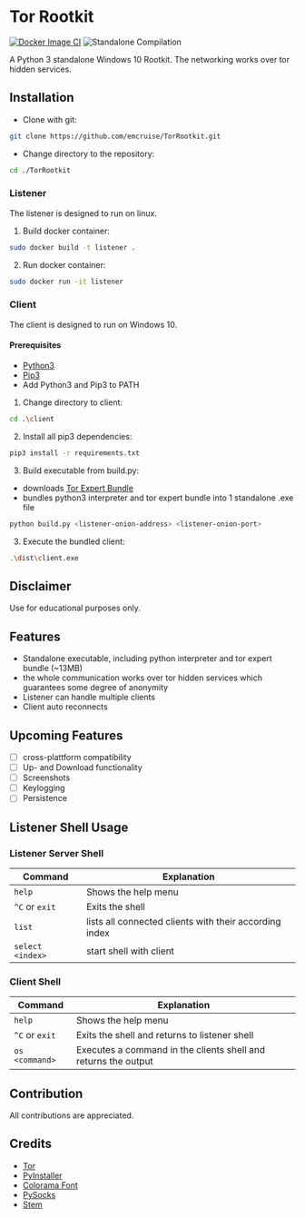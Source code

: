 # Tor Rootkit
[![Docker Image CI](https://github.com/emcruise/TorRootkit/actions/workflows/docker-image.yml/badge.svg)](https://github.com/emcruise/TorRootkit/actions/workflows/docker-image.yml)
![Standalone Compilation](https://github.com/emcruise/TorRootkit/workflows/Standalone%20Compilation/badge.svg)

A Python 3 standalone Windows 10 Rootkit. The networking works over tor hidden services.


## Installation
- Clone with git:
```bash
git clone https://github.com/emcruise/TorRootkit.git
```

- Change directory to the repository:
```bash
cd ./TorRootkit
```

### Listener
The listener is designed to run on linux.

1. Build docker container:
```bash
sudo docker build -t listener .
```

2. Run docker container:
```bash
sudo docker run -it listener
```

### Client
The client is designed to run on Windows 10.

#### Prerequisites
- [Python3](https://www.python.org/)
- [Pip3](https://pypi.org/project/pip/)
- Add Python3 and Pip3 to PATH

1. Change directory to client:
```bash
cd .\client
```

2. Install all pip3 dependencies:
```bash
pip3 install -r requirements.txt
```
3. Build executable from build.py:
- downloads [Tor Expert Bundle](https://www.torproject.org/download/tor/)
- bundles python3 interpreter and tor expert bundle into 1 standalone .exe file
```bash
python build.py <listener-onion-address> <listener-onion-port>
```

3. Execute the bundled client:
```bash
.\dist\client.exe
```

## Disclaimer
Use for educational purposes only.

## Features
- Standalone executable, including python interpreter and tor expert bundle (~13MB)
- the whole communication works over tor hidden services which guarantees some degree of anonymity
- Listener can handle multiple clients
- Client auto reconnects

## Upcoming Features
- [ ] cross-plattform compatibility
- [ ] Up- and Download functionality
- [ ] Screenshots
- [ ] Keylogging
- [ ] Persistence

## Listener Shell Usage
### Listener Server Shell
| Command | Explanation |
| ------- | ----------- |
| `help`  | Shows the help menu |
| `^C` or `exit` | Exits the shell |
| `list` | lists all connected clients with their according index |
| `select <index>` | start shell with client |

### Client Shell
| Command | Explanation |
| ------- | ----------- |
| `help`  | Shows the help menu |
| `^C` or `exit` | Exits the shell and returns to listener shell |
| `os <command>` | Executes a command in the clients shell and returns the output |

## Contribution
All contributions are appreciated.

## Credits
- [Tor](https://www.torproject.org/)
- [PyInstaller](https://www.pyinstaller.org/)
- [Colorama Font](https://pypi.org/project/colorama/)
- [PySocks](https://pypi.org/project/PySocks/)
- [Stem](https://stem.torproject.org/)

